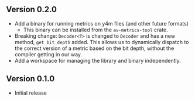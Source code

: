 ## Version 0.2.0
- Add a binary for running metrics on y4m files (and other future formats)
  - This binary can be installed from the `av-metrics-tool` crate.
- Breaking change: `Decoder<T>` is changed to `Decoder` and has a new method,
`get_bit_depth` added. This allows us to dynamically dispatch to the correct
version of a metric based on the bit depth, without the compiler getting
in our way.
- Add a workspace for managing the library and binary independently.

## Version 0.1.0
- Initial release